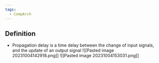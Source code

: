 ```yaml
---
tags:
  - CompArch
---
```

## Definition
- Propagation delay is a time delay between the change of input signals, and the update of an output signal
![[Pasted image 20231004142918.png]]
![[Pasted image 20231004153031.png]]